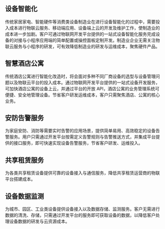 ## 设备智能化
传统家居家电、智能硬件等消费类设备制造业在进行设备智能化的过程中，需要投入成本进行物联云服务、移动端应用、设备端上云的开发及维护工作，使制造业的成本进一步加剧。客户可通过物联网开发平台提供的一站式设备智能化服务完成设备的对接与小程序应用端的简单配置或操控面板定制开发。制造业企业无需关注物联云服务与小程序的研发，可有效降低制造业的研发与运维成本，聚焦硬件产品。

## 智慧酒店公寓
传统酒店公寓进行智能化改造时，将会面对多种不同厂商设备的选型与设备管理问题以及物联云平台的投入成本。通过物联网开发平台提供的一站式设备开发服务，可加快酒店公寓的设备上云，并通过平台的开放 API，酒店公寓的业务管理系统可便捷、安全地管理设备。节省客户研发运维成本，客户只需聚焦酒店、公寓的核心业务。

## 安防告警服务
为家庭安防、消防等需要实时告警的应用场景，提供简单易用、高效稳定的设备告警服务。用户只需通过开发平台按需定义告警规则与告警推送方式，并集成平台提供的接口服务，即可快速实现设备告警服务，节省客户研发、运维投入。

## 共享租赁服务
为各类共享租赁设备提供可靠的设备接入与通信服务，降低共享租赁运营商的物联平台搭建成本。

## 设备数据监测
为城市、园区、工业类设备提供设备接入以及数据存储、监测服务。客户无需进行数据的清洗、存储，只需通过开发平台的服务即可获取设备的数据，以降低客户处理设备数据的研发与云资源成本。
